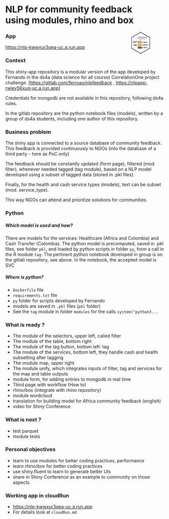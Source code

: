 NLP for community feedback <br> using modules, rhino and box
================

<img src=readme_logo.png align="right" width="12%" hspace="50">

### App

<https://nlp-kwwxur3qea-uc.a.run.app>

### Context

This shiny-app repository is a modular version of the app developed by
Fernando in the ds4a (data science for all course) CorrelationOne
project challenge. \[<https://gitlab.com/ferroao/nlpfeedback> ,
<https://nlpapp-rwjey56xuq-uc.a.run.app>\]

Credentials for mongodb are not available in this repository, following
ds4a rules.

In the gitlab repository are the python notebook files (models), written
by a group of ds4a students, including one author of this repository.

### Business problem

The shiny app is connected to a source database of community feedback.
This feedback is provided continuously to NGOs (into the database of a
third party - here as PoC only)

The feedback should be constantly updated (form page), filtered (mod.
filter), whenever needed tagged (tag module), based on a NLP model
developed using a subset of tagged data (stored in .pkl files).

Finally, for the health and cash service types (models), text can be
subset (mod. service_type).

This way NGOs can attend and prioritize solutions for communities.

### Python

##### Which model is used and how?

There are models for the services: Healthcare (Africa and Colombia) and
Cash Transfer (Colombia). The python model is precomputed, saved in .pkl
files, see folder `pkl`, and loaded by python scripts in folder `py`,
from a call in the R module `tag`. The pertinent python notebook
developed in group is on the gitlab repository, see above. In the
notebook, the accepted model is SVC

##### Where is python?

-   `Dockerfile` file
-   `requirements.txt` file
-   `py` folder for scripts developed by Fernando
-   models are saved in `.pkl` files (`pkl` folder)
-   See the `tag` module in folder `modules` for the calls
    `system("python3...`

### What is ready ?

-   The module of the selectors, upper left, called filter
-   The module of the table, bottom right
-   The module of the tag button, bottom left: tag
-   The module of the services, bottom left, they handle cash and health
    subsetting after tagging
-   The module map, upper right
-   The module unify, which integrates inputs of filter, tag and
    services for the map and table outputs
-   module form, for adding entries to mongodb in real time
-   Third page with workflow (How to)
-   rhino/box (integrate with rhino repository)
-   module wordcloud
-   translation for building model for Africa community feedback
    (english)
-   video for Shiny Conference

### What is next ?

-   test parquet
-   module tests

### Personal objectives

-   learn to use modules for better coding practices, performance
-   learn rhino/box for better coding practices
-   use shiny.fluent to learn to generate better UIs
-   share in Shiny Conference as an example to community on those
    aspects

### Working app in cloudRun

-   <https://nlp-kwwxur3qea-uc.a.run.app>
-   For details look at `cloudRun.md`
